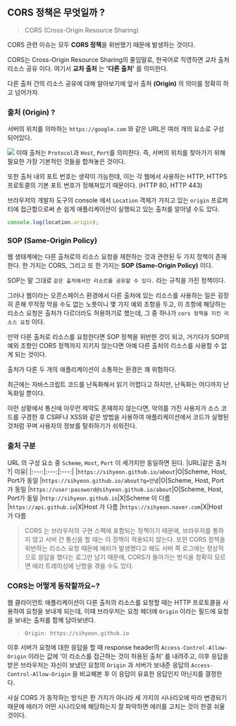 ## CORS 정책은 무엇일까 ?

> CORS (Cross-Origin Resource Sharing)

CORS 관련 이슈는 모두 **CORS 정책**을 위반했기 때문에 발생하는 것이다.

CORS는 Cross-Origin Resource Sharing의 줄임말로, 한국어로 직영하면 교차 출처 리소스 공유 이다.
여기서 **교차 출처** 는 **'다른 출처'** 를 의미한다.

다른 출처 간의 리소스 공유에 대해 알아보기에 앞서 출처 **(Origin)** 의 의미를 정확히 하고 넘어가자.

### 출처 (Origin) ?

서버의 위치를 의마하는 `https://google.com` 와 같은 URL은 여러 개의 요소로 구성되어있다.

![](https://hanseul-lee.github.io/2020/12/24/20-12-24-URL/0.png)
이때 출처는 `Protocol`과 `Host`, `Port`를 의미한다. 즉, 서버의 위치를 찾아가기 위해 필요한 가장 기본적인 것들을 합쳐놓은 것이다.

또한 출처 내의 포트 번호는 생략이 가능한데, 이는 각 웹에서 사용하는 HTTP, HTTPS 프로토콜의 기본 포트 번호가 정해져있기 때문이다. (HTTP 80, HTTP 443)

브라우저의 개발자 도구의 console 에서 `Location` 객체가 가지고 있는 `origin` 프로퍼티에 접근함으로써 손 쉽게 애플리케이션이 실행되고 있는 출처를 알아낼 수도 있다.

```js
console.log(location.origin);
```

### SOP (Same-Origin Policy)

웹 생태계에는 다른 출처로의 리소스 요청을 제한하는 것과 관련된 두 가지 정책이 존재한다. 한 가지는 CORS, 그리고 또 한 가지는 **SOP (Same-Origin Policy)** 이다.

SOP는 말 그대로 `같은 출처에서만 리소르를 공유할 수 있다.` 라는 규칙을 가진 정책이다.

그러나 웹이라는 오픈스페이스 환경에서 다른 출처에 있는 리소스를 사용하는 일은 굉장히 흔해 무작정 막을 수도 없는 노릇이니 몇 가지 예외 조항을 두고, 이 조항에 해당하는 리소스 요청은 출처가 다르더라도 허용하기로 했는데, 그 중 하나가 `cors 정책을 지킨 리소스 요청` 이다.

만약 다른 출처로 리소스를 요청한다면 SOP 정책을 위반한 것이 되고, 거기다가 SOP의 예외 조항인 CORS 정책까지 지키지 않는다면 아예 다른 출처의 리소스를 사용할 수 없게 되는 것이다.

출처가 다른 두 개의 애플리케이션이 소통하는 환경은 꽤 위험하다.

최근에는 자바스크립트 코드를 난독화해서 읽기 어렵다고 하지만, 난독화는 어디까지 난독화일 뿐이다.

이런 상황에서 통신에 아무런 제약도 존재하지 않는다면, 악의를 가진 사용자가 소스 코드를 구경한 후 CSRF나 XSS와 같은 방법을 사용하여 애플리케이션에서 코드가 실행된 것처럼 꾸며 사용자의 정보를 탈취하기가 쉬워진다.

### 출처 구분

URL 의 구성 요소 중 `Scheme`, `Host`, `Port` 이 세가지만 동일하면 된다.
|URL|같은 출처 ?| 이유|
|:---:|:---:|:---:|
|`https://sihyeon.github.io/about`|O|Scheme, Host, Port가 동일
|`https://sihyeon.github.io/about?q=안녕`|O|Scheme, Host, Port가 동일
|`https://user:password@sihyeon.github.io/about`|O|Scheme, Host, Port가 동일
|`http://sihyeon.github.io`|X|Scheme 이 다름
|`https://api.github.io`|X|Host 가 다름
|`https://sihyeon.naver.com`|X|Host 가 다름

> CORS 는 브라우저의 구현 스펙에 포함되는 정책이기 때문에, 브라우저를 통하지 않고 서버 간 통신을 할 때는 이 정책이 적용되지 않는다. 또한 CORS 정책을 위반하는 리소스 요청 때문에 에러가 발생했다고 해도 서버 쪽 로그에는 정상적으로 응답을 했다는 로그만 남기 때문에, CORS가 돌아가는 방식을 정확히 모르면 에러 트레이싱에 난항을 겪을 수도 있다.

### CORS는 어떻게 동작할까요~?

웹 클라이언트 애플리케이션이 다른 출처의 리소스를 요청할 때는 HTTP 프로토콜을 사용하여 요청을 보내게 되는데, 이때 브라우저는 요청 헤더에 `Origin` 이라는 필드에 요청을 보내는 출처를 함께 담아보낸다.

> `Origin: https://sihyeon.github.io`

이후 서버가 요청에 대한 응답을 할 때 response header의 `Access-Control-Allow-Origin` 이라는 값에 '이 리소스를 접근하는 것이 허용된 출처' 를 내려주고, 이후 응답을 받은 브라우저는 자신이 보냈던 요청의 `Origin` 과 서버가 보내준 응답의 `Access-Control-Allow-Origin` 을 비교해본 후 이 응답이 유효한 응답인지 아닌지를 결정한다.

사실 CORS 가 동작하는 방식은 한 가지가 아니라 세 가지의 시나리오에 따라 변경되기 때문에 에러가 어떤 시나리오에 해당하는지 잘 파악하면 에러를 고치는 것이 한결 쉬울 것이다.
